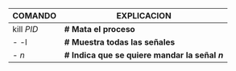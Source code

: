 | COMANDO  | EXPLICACION  |
|----------|--------------|
|kill *PID* | **# Mata el proceso** |
|  -  -l | **# Muestra todas las señales** |
|  -  *n* | **# Indica que se quiere mandar la señal *n*** |
